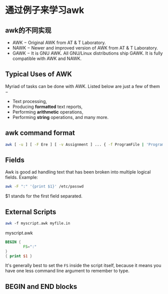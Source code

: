 # 通过例子来学习awk

## awk的不同实现

* AWK − Original AWK from AT & T Laboratory.
* NAWK − Newer and improved version of AWK from AT & T Laboratory.
* GAWK − It is GNU AWK. All GNU/Linux distributions ship GAWK. It is fully compatible with AWK and NAWK.

## Typical Uses of AWK

Myriad of tasks can be done with AWK. Listed below are just a few of them −

* Text processing,
* Producing **formatted** text reports,
* Performing **arithmetic** operations,
* Performing **string** operations, and many more.

## awk command format

```bash
awk [ -u ] [ -F Ere ] [ -v Assignment ] ... { -f ProgramFile | 'Program' } [ [ File ... | Assignment ... ] ] ...
```

## Fields

Awk is good ad handling text that has been broken into multiple logical fields.
Example:

```bash
awk -F ":" '{print $1}' /etc/passwd
```

$1 stands for the first field separated.

## External Scripts

```bash
awk ‑f myscript.awk myfile.in
```

myscript.awk

```awk
BEGIN { 
        FS=":" 
} 
{ print $1 }
```

It's generally best to set the `FS` inside the script itself, because it means you have one less command line argument to remember to type.

## BEGIN and END blocks

